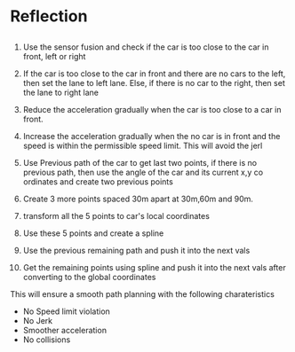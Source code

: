 # Reflection

##

1) Use the sensor fusion and check if the car is too close to the car in front, left or right

2) If the car is too close to the car in front and there are no cars to the left, then set the lane to left lane. Else, if there is no car to the right, then set the lane to right lane

3) Reduce the acceleration gradually when the  car is too close to a car in front.

4) Increase the acceleration gradually when the no car is in front and the speed is within the permissible speed limit. This will avoid the jerl


5) Use Previous path of the car to get last two points,  if there is no previous path, then use the angle of the car and its current x,y co ordinates and create two previous points
   
   
6) Create 3 more points spaced 30m apart at 30m,60m and 90m.

7) transform all the 5 points to car's local coordinates

8) Use these 5 points and create a spline

9) Use the previous remaining path and push it into the next vals 

10) Get the remaining  points using spline and push it into the next vals after converting to the global coordinates


This will ensure a smooth path planning with the following charateristics

- No Speed limit violation
- No Jerk
- Smoother acceleration
- No collisions







